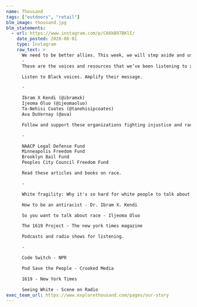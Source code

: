 ```yaml
---
name: Thousand
tags: ["outdoors", "retail"]
blm_image: thousand.jpg
blm_statements:
  - url: https://www.instagram.com/p/CA6kB97BKlI/
    date_posted: 2020-06-01
    type: Instagram
    raw_text: >
      We need to be better allies. This week, we will step aside and use our platform to uplift Black leaders and community members. Listen to them. Amplify their message.
      -
      These are the voices and resources that we’ve been listening to and are helping us to do better. These are the organizations our team is donating to – and for every donation, we’re matching their contributions. We must be actively anti-racist, and work together to reform the systems that foster oppression. Because #BlackLivesMatter.

      Listen to Black voices. Amplify their message.

      -

      Ibram X Kendi (@ibramxk)
      Ijeoma Oluo (@ijeomaoluo)
      Ta-Nehisi Coates (@tanehisipcoates)
      Ava DuVernay (@ava)

      Follow and support these organizations fighting injustice and racism.

      -

      NAACP Legal Defense Fund
      Minneapolis Freedom Fund
      Brooklyn Bail Fund
      Peoples City Council Freedom Fund

      Read these articles and books on race.

      -

      White fragility: Why it's so hard for white people to talk about racism - Robin Diangelo, PHD

      How to be an antiracist - Dr. Ibram X. Kendi

      So you want to talk about race - Iljeoma Oluo

      The 1619 Project - The new york times magazine

      Podcasts and radio shows for listening.

      -

      Code Switch - NPR

      Pod Save the People - Crooked Media

      1619 - New York Times

      Seeing White - Scene on Radio
exec_team_url: https://www.explorethousand.com/pages/our-story
---
```

